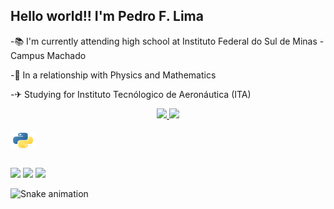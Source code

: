 ## Hello world!! I'm Pedro F. Lima

-📚 I'm currently attending high school at Instituto Federal do Sul de Minas - Campus Machado

-📐 In a relationship with Physics and Mathematics

-✈ Studying for Instituto Tecnólogico de Aeronáutica (ITA)


<div align="center">
  <a href="https://github.com/flimape">
   <img width="48%" src="https://github-readme-stats.vercel.app/api?username=flimape&show_icons=true&theme=dark&include_all_commits=true&count_private=true"/>
  <img width="48%"src="https://github-readme-stats.vercel.app/api/top-langs/?username=flimape&layout=compact&langs_count=7&theme=dark"/>
</div>


  <div style="display: inline_block"><br>
  <img align="center" alt="flimape-Python" height="30" width="40" src="https://raw.githubusercontent.com/devicons/devicon/master/icons/python/python-original.svg">
  
  ##
 
<div> 
  <a href="https://www.youtube.com/channel/UCWWohBnxCGflhFctH4k-CFg" target="_blank"><img src="https://img.shields.io/badge/YouTube-FF0000?style=for-the-badge&logo=youtube&logoColor=white" target="_blank"></a>
  <a href="https://instagram.com/flimape" target="_blank"><img src="https://img.shields.io/badge/-Instagram-%23E4405F?style=for-the-badge&logo=instagram&logoColor=white" target="_blank"></a>
  <a href = "pedrolucasfernandesdelima@gmail.com"><img src="https://img.shields.io/badge/-Gmail-%23333?style=for-the-badge&logo=gmail&logoColor=white" target="_blank"></a>
 
  ![Snake animation](https://github.com/flimape/flimape/blob/output/github-contribution-grid-snake.svg)
 
</div>
